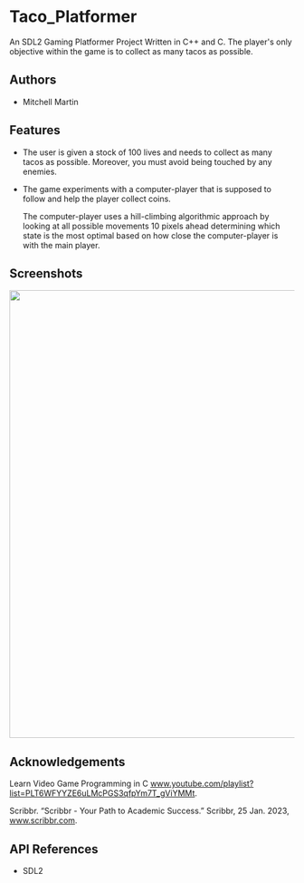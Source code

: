 
# Taco_Platformer

An SDL2 Gaming Platformer Project Written in C++ and C. The player's only objective within the game is to collect as many tacos as possible.
## Authors
- Mitchell Martin
## Features

- The user is given a stock of 100 lives and
  needs to collect as many tacos as possible.
  Moreover, you must avoid being touched by
  any enemies.
- The game experiments with a computer-player that is
  supposed to follow and help the player collect coins.
  
  The computer-player uses a hill-climbing algorithmic approach by looking at all possible movements 10 pixels ahead determining which state is the most optimal based on how close the computer-player is with the main player. 
  


## Screenshots
<p float="left">
   <img src="https://i.postimg.cc/vHm7xwxs/scs.png" width="790" />
</p>

## Acknowledgements

Learn Video Game Programming in C www.youtube.com/playlist?list=PLT6WFYYZE6uLMcPGS3qfpYm7T_gViYMMt.

Scribbr. “Scribbr - Your Path to Academic Success.” Scribbr, 25 Jan. 2023, www.scribbr.com.

## API References

- SDL2
